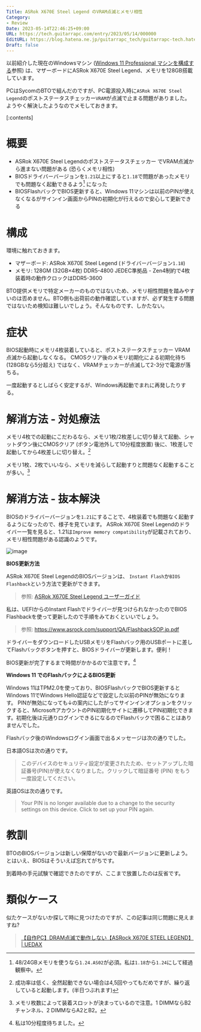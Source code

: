 ```yaml
---
Title: ASRok X670E Steel Legend のVRAM点滅とメモリ相性
Category:
- Review
Date: 2023-05-14T22:46:25+09:00
URL: https://tech.guitarrapc.com/entry/2023/05/14/000000
EditURL: https://blog.hatena.ne.jp/guitarrapc_tech/guitarrapc-tech.hatenablog.com/atom/entry/4207575160648902174
Draft: false
---
```


以前紹介した現在のWindowsマシン ([Windows 11 Professional マシンを構成する](https://tech.guitarrapc.com/entry/2023/05/09/759984)参照) は、マザーボードにASRok X670E Steel Legend、メモリを128GB搭載しています。

PCはSycomのBTOで組んだのですが、PC電源投入時に`ASRok X670E Steel Legend`のポストステータスチェッカー`VRAM`が点滅で止まる問題がありました。ようやく解決したようなのでメモしておきます。

[:contents]

# 概要

* ASRok X670E Steel Legendのポストステータスチェッカー でVRAM点滅から進まない問題がある (恐らくメモリ相性)
* BIOSドライバーバージョンを`1.21`以上にすると`1.18`で問題があったメモリでも問題なく起動できるよう[^1] になった
* BIOSFlashバックでBIOS更新すると、Windows 11マシンは以前のPINが使えなくなるがサインイン画面からPINの初期化が行えるので安心して更新できる

# 構成

環境に触れておきます。

* マザーボード: ASRok X670E Steel Legend (ドライバーバージョン`1.18`)
* メモリ: 128GM (32GB×4枚) DDR5-4800 JEDEC準拠品 - Zen4制約で4枚装着時の動作クロックはDDR5-3600

BTO提供メモリで特定メーカーのものではないため、メモリ相性問題を踏みやすいのは否めません。BTO側も出荷前の動作確認していますが、必ず発生する問題ではないため検知は難しいでしょう。そんなものです、しかたない。

# 症状

BIOS起動時にメモリ4枚装着していると、ポストステータスチェッカー VRAM点滅から起動しなくなる。
CMOSクリア後のメモリ初期化による初期化待ち (128GBなら5分超え) ではなく、VRAMチェッカーが点滅して2-3分で電源が落ちる。

一度起動するとしばらく安定するが、Windows再起動でまれに再発したりする。

# 解消方法 - 対処療法

メモリ4枚での起動にこだわるなら、メモリ1枚/2枚差しに切り替えて起動、シャットダウン後にCMOSクリア (ボタン電池外して10分程度放置) 後に、1枚差しで起動してから4枚差しに切り替え。[^2]

メモリ1枚、2枚でいいなら、メモリを減らして起動すりと問題なく起動することが多い。[^3]

# 解消方法 - 抜本解決

BIOSのドライバーバージョンを`1.21`にすることで、4枚装着でも問題なく起動するようになったので、様子を見ています。
ASRok X670E Steel Legendのドライバー一覧を見ると、1.21は`Improve memory compatibility`が記載されており、メモリ相性問題がある認識のようです。

![image](https://user-images.githubusercontent.com/3856350/238206405-9302c335-5154-40e5-bd09-3ae9bd990096.png)

**BIOS更新方法**

ASRok X670E Steel LegendのBIOSバージョンは、 `Instant Flash`か`BIOS Flashback`という方法で更新ができます。

> 参照: [ASRok X670E Steel Legend ユーザーガイド](https://download.asrock.com/Manual/X670E%20Steel%20Legend_Japanese.pdf)

私は、UEFIからのInstant Flashでドライバーが見つけられなかったのでBIOS Flashbackを使って更新したので手順をみておくといいでしょう。

> 参照: https://www.asrock.com/support/QA/FlashbackSOP.jp.pdf

ドライバーをダウンロードしたUSBメモリをFlashバック用のUSBポートに差してFlashバックボタンを押すと、BIOSドライバーが更新します。便利！

BIOS更新が完了するまで時間がかかるので注意です。[^4]

**Windows 11 でのFlashバックによるBIOS更新**

Windows 11はTPM2.0を使っており、BIOSFlashバックでBIOS更新するとWindows 11でWindows Hello認証などで設定した以前のPINが無効になります。
PINが無効になっても↓の案内にしたがってサインインオプションをクリックすると、MicrosoftアカウントのPIN初期化サイトに遷移してPIN初期化できます。初期化後は元通りログインできるになるのでFlashバックで困ることはありませんでした。

 Flashバック後のWindowsログイン画面で出るメッセージは次の通りでした。

日本語OSは次の通りです。

> このデバイスのセキュリティ設定が変更されたため、セットアップした暗証番号(PIN)が使えなくなりました。クリックして暗証番号 (PIN) をもう一度設定してください。

英語OSは次の通りです。

> Your PIN is no longer available due to a change to the security settings on this device. Click to set up your PIN again.

# 教訓

BTOのBIOSバージョンは新しい保障がないので最新バージョンに更新しよう。とはいえ、BIOSはそういえば忘れてがちです。

到着時の手元試験で確認できたのですが、ここまで放置したのは反省です。

# 類似ケース

似たケースがないか探して時に見つけたのですが、この記事は同じ問題に見えますね?

> [【自作PC】DRAM点滅で動作しない【ASRock X670E STEEL LEGEND】 | UEDAX](https://uedax.jp/%E3%80%90%E8%87%AA%E4%BD%9Cpc%E3%80%91dram%E7%82%B9%E6%BB%85%E3%81%A7%E5%8B%95%E4%BD%9C%E3%81%97%E3%81%AA%E3%81%84%E3%80%90asrock-x670e-steel-legend%E3%80%91/)

[^1]: 48/24GBメモリを使うなら`1.24.AS02`が必須。私は`1.18`から`1.24`にして経過観察中。
[^2]: 成功率は低く、全然起動できない場合は4,5回やってもだめですが、繰り返していると起動します。(半日つぶれます)
[^3]: メモリ枚数によって装着スロットが決まっているので注意。1 DIMMならB2チャンネル、2 DIMMならA2とB2。
[^4]: 私は10分程度待ちました。
